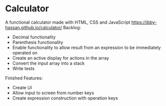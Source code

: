 # Calculator
A functional calculator made with HTML, CSS and JavaScript
 https://ibby-hassan.github.io/calculator/
Backlog:
* Decimal functionality
* Parenthesis functionality
* Enable functionality to allow result from an expression to be immediately operated on
* Create an active display for actions in the array 
* Convert the input array into a stack
* Write tests


Finished Features:
* Create UI
* Allow input to screen from number keys
* Create expression construction with operation keys 


